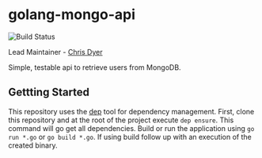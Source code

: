 # golang-mongo-api

![Build Status](https://travis-ci.org/ChrisTheShark/golang-mongo-api.svg?branch=master) 

Lead Maintainer - [Chris Dyer](https://github.com/ChrisTheShark)

Simple, testable api to retrieve users from MongoDB.

## Gettting Started

This repository uses the [dep](https://github.com/golang/dep) tool for dependency management. First, clone this repository and at the root of the project execute ```dep ensure```. This command will go get all dependencies. Build or run the application using ```go run *.go``` or ```go build *.go```. If using build follow up with an execution of the created binary. 

